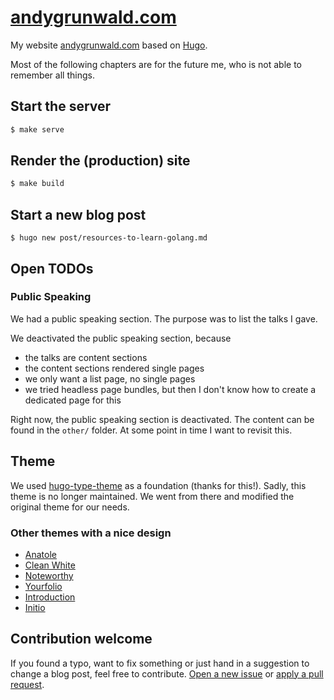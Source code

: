 # [andygrunwald.com](https://andygrunwald.com)

My website [andygrunwald.com](https://andygrunwald.com) based on [Hugo](https://gohugo.io/).

Most of the following chapters are for the future me, who is not able to remember all things.

## Start the server

```sh
$ make serve
```

## Render the (production) site

```sh
$ make build
```

## Start a new blog post

```
$ hugo new post/resources-to-learn-golang.md
```

## Open TODOs

### Public Speaking

We had a public speaking section.
The purpose was to list the talks I gave.

We deactivated the public speaking section, because
- the talks are content sections
- the content sections rendered single pages
- we only want a list page, no single pages
- we tried headless page bundles, but then I don't know how to create a dedicated page for this

Right now, the public speaking section is deactivated.
The content can be found in the `other/` folder.
At some point in time I want to revisit this.

## Theme

We used [hugo-type-theme](https://github.com/digitalcraftsman/hugo-type-theme) as a foundation (thanks for this!).
Sadly, this theme is no longer maintained.
We went from there and modified the original theme for our needs.

### Other themes with a nice design

* [Anatole](https://themes.gohugo.io/anatole/)
* [Clean White](https://themes.gohugo.io/hugo-theme-cleanwhite/)
* [Noteworthy](https://themes.gohugo.io/hugo-theme-noteworthy/)
* [Yourfolio](https://themes.gohugo.io/yourfolio/)
* [Introduction](https://themes.gohugo.io/hugo-theme-introduction/)
* [Initio](https://themes.gohugo.io/hugo-initio/)

## Contribution welcome

If you found a typo, want to fix something or just hand in a suggestion to change a blog post, feel free to contribute.
[Open a new issue](https://github.com/andygrunwald/andygrunwald.github.io/issues/new) or [apply a pull request](https://github.com/andygrunwald/andygrunwald.github.io/compare).
